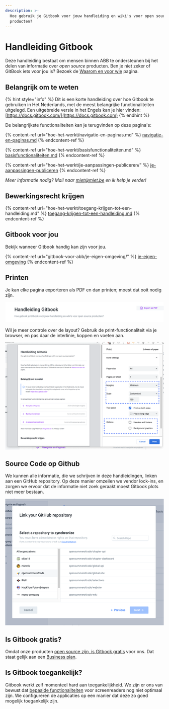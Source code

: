 ```yaml
---
description: >-
  Hoe gebruik je Gitbook voor jouw handleiding en wiki's voor open source
  producten?
---
```


# Handleiding Gitbook

Deze handleiding bestaat om mensen binnen ABB te ondersteunen bij het delen van informatie over _open source_ producten. Ben je niet zeker of GitBook iets voor jou is? Bezoek de [Waarom en voor wie](gitbook-voor-abb/waarom-en-voor-wie/) pagina.

## Belangrijk om te weten​

{% hint style="info" %}
Dit is een korte handleiding over hoe Gitbook te gebruiken in Het Nederlands, met de meest belangrijke functionaliteiten uitgelegd. Een uitgebreide versie in het Engels kan je hier vinden: [https://docs.gitbook.com/](https://docs.gitbook.com)
{% endhint %}

De belangrijkste functionaliteiten kan je terugvinden op deze pagina's:

{% content-ref url="hoe-het-werkt/navigatie-en-paginas.md" %}
[navigatie-en-paginas.md](hoe-het-werkt/navigatie-en-paginas.md)
{% endcontent-ref %}

{% content-ref url="hoe-het-werkt/basisfunctionaliteiten.md" %}
[basisfunctionaliteiten.md](hoe-het-werkt/basisfunctionaliteiten.md)
{% endcontent-ref %}

{% content-ref url="hoe-het-werkt/je-aanpassingen-publiceren/" %}
[je-aanpassingen-publiceren](hoe-het-werkt/je-aanpassingen-publiceren/)
{% endcontent-ref %}

_Meer informatie nodig? Mail naar _[_miet@miet.be_](mailto:miet@miet.be)_ en ik help je verder!_

## Bewerkingsrecht krijgen

{% content-ref url="hoe-het-werkt/toegang-krijgen-tot-een-handleiding.md" %}
[toegang-krijgen-tot-een-handleiding.md](hoe-het-werkt/toegang-krijgen-tot-een-handleiding.md)
{% endcontent-ref %}

## Gitbook voor jou

Bekijk wanneer Gitbook handig kan zijn voor jou.

{% content-ref url="gitbook-voor-abb/je-eigen-omgeving/" %}
[je-eigen-omgeving](gitbook-voor-abb/je-eigen-omgeving/)
{% endcontent-ref %}

## Printen

Je kan elke pagina exporteren als PDF en dan printen; moest dat ooit nodig zijn.

![Maak bovenaan rechts een PDF van deze gitbook om te printen.](<.gitbook/assets/Screenshot 2021-06-16 at 16.15.30.png>)

 Wil je meer controle over de layout? Gebruik de print-functionaliteit via je browser, en pas daar de interlinie, koppen en voeten aan. 

![Printen in chrome met aangepaste layout.](<.gitbook/assets/Screenshot 2021-06-16 at 16.17.02.png>)

## Source Code op Github

We kunnen alle informatie, die we schrijven in deze handleidingen, linken aan een GitHub repository. Op deze manier omzeilen we vendor lock-ins, en zorgen we ervoor dat de informatie niet zoek geraakt moest Gitbook plots niet meer bestaan.

![](<.gitbook/assets/Screenshot 2021-03-05 at 15.12.32.png>)

## Is Gitbook gratis?

Omdat onze producten [open source zijn, is Gitbook gratis](https://docs.gitbook.com/pricing/plans) voor ons. Dat staat gelijk aan een [Business plan](https://docs.gitbook.com/pricing/plans#business-plan).

## Is Gitbook toegankelijk?

Gitbook werkt zelf momenteel hard aan toegankelijkheid. We zijn er ons van bewust dat [bepaalde functionaliteiten](https://www.w3.org/TR/WCAG21/) voor screenreaders nog niet optimaal zijn. We configureren de applicaties op een manier dat deze zo goed mogelijk toegankelijk zijn.
